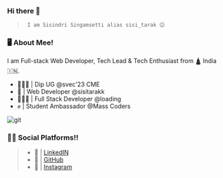 ### Hi there 👋
>      I am Sisindri Singamsetti alias sisi_tarak 😉



### 🖥 About Mee!

I am Full-stack Web Developer, Tech Lead & Tech Enthusiast from 🛕 India 🇮🇳.

- 🧑🏻‍🎓 | Dip UG @svec'23 CME
- 🎯 | Web Developer @sisitarakk
- 🧑🏻‍💻 | Full Stack Developer @loading
- ✊ | Student Ambassador @Mass Coders


![git](https://github.com/sisi-tarak/sisi-tarak/assets/124027883/5e0032f9-38ae-4ee8-be78-4a0c9e1643eb)


### 👨‍💻 Social Platforms!!

>   - 🫠 | [LinkedIN](https://www.linkedin.com/in/sisitarak/)
>   - 🤩 | [GitHub](https://github.com/sisi-tarak)
>   - 🫣 | [Instagram](https://www.instagram.com/sisi_tarakk/)








<!--
**sisi-tarak/sisi-tarak** is a ✨ _special_ ✨ repository because its `README.md` (this file) appears on your GitHub profile.

Here are some ideas to get you started:

- 🔭 I’m currently working on ...
- 🌱 I’m currently learning ...
- 👯 I’m looking to collaborate on ...
- 🤔 I’m looking for help with ...
- 💬 Ask me about ...
- 📫 How to reach me: ...
- 😄 Pronouns: ...
- ⚡ Fun fact: ...
-->
